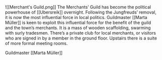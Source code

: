![[Merchant's Guild.png]]
The Merchants’ Guild has become the political powerhouse of [[Ubersreik]] overnight. Following the Jungfreuds’ removal, it is now the most influential force in local politics. Guildmaster [[Marta Müller]] is keen to exploit this influential force for the benefit of the guild and the town’s merchants. It is a mass of wooden scaffolding, swarming with surly tradesmen. There’s a private club for local merchants, or visitors who are signed in by a member in the ground floor. Upstairs there is a suite of more formal meeting rooms.

Guildmaster [[Marta Müller]]